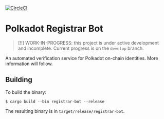 [![CircleCI](https://circleci.com/gh/w3f/polkadot-registrar-challenger.svg?style=svg)](https://circleci.com/gh/w3f/polkadot-registrar-challenger)

# Polkadot Registrar Bot

> [!!] WORK-IN-PROGRESS: this project is under active development and incomplete. Current progress is on the `develop` branch.

An automated verification service for Polkadot on-chain identities. More
information will follow.

## Building

To build the binary:

```console
$ cargo build --bin registrar-bot --release
```

The resulting binary is in `target/release/registrar-bot`.
